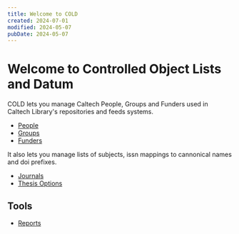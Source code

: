```yaml
---
title: Welcome to COLD
created: 2024-07-01
modified: 2024-05-07
pubDate: 2024-05-07
---
```


# Welcome to Controlled Object Lists and Datum

COLD lets you manage Caltech People, Groups and Funders used in Caltech Library's repositories and feeds systems.

- [People](./people/ "Curate CaltechPEOPLE")
- [Groups](./groups/ "Curate CaltechGROUPS")
- [Funders](./funders/ "Curate CaltechFUNDERS")

It also lets you manage lists of subjects, issn mappings to cannonical names and doi prefixes.

- [Journals](./issn/ "ISSN to Journal Name mapping")
- [Thesis Options](./thesis_options/ "Thesis options mapping")
<!-- TO BE IMPLEMENTED 
- [Subjects](./subjects/)
- [DOI Prefix](./doi_prefix/)
-->

## Tools

- [Reports](./reports)
